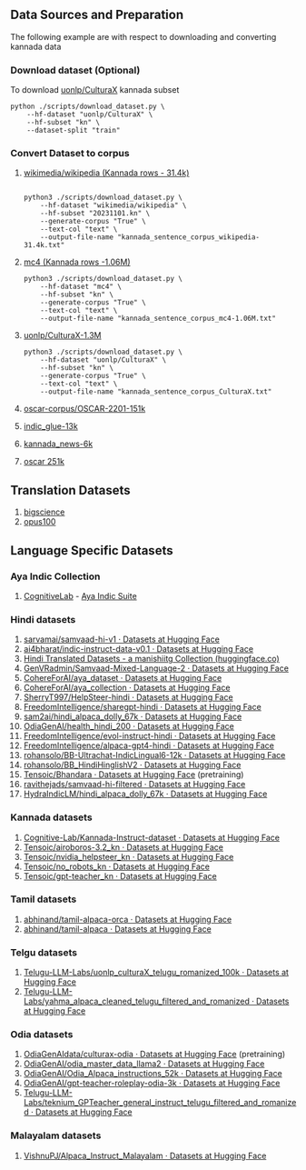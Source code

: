 ## Data Sources and Preparation

The following example are with respect to downloading and converting kannada data 

### Download dataset (Optional)
To download [uonlp/CulturaX](https://huggingface.co/datasets/uonlp/CulturaX)
kannada subset 

   ```shell
   python ./scripts/download_dataset.py \
       --hf-dataset "uonlp/CulturaX" \
       --hf-subset "kn" \
       --dataset-split "train" 
   ```


### Convert Dataset to corpus

1. [wikimedia/wikipedia (Kannada rows - 31.4k)](https://huggingface.co/datasets/wikimedia/wikipedia)

   ```shell

   python3 ./scripts/download_dataset.py \
       --hf-dataset "wikimedia/wikipedia" \
       --hf-subset "20231101.kn" \
       --generate-corpus "True" \
       --text-col "text" \
       --output-file-name "kannada_sentence_corpus_wikipedia-31.4k.txt"
   ```

2. [mc4 (Kannada rows -1.06M)](https://huggingface.co/datasets/mc4)
   ```shell
   python3 ./scripts/download_dataset.py \
       --hf-dataset "mc4" \
       --hf-subset "kn" \
       --generate-corpus "True" \
       --text-col "text" \
       --output-file-name "kannada_sentence_corpus_mc4-1.06M.txt"
   ```

3. [uonlp/CulturaX-1.3M](https://huggingface.co/datasets/uonlp/CulturaX/tree/main/kn)
   ```shell
   python3 ./scripts/download_dataset.py \
       --hf-dataset "uonlp/CulturaX" \
       --hf-subset "kn" \
       --generate-corpus "True" \
       --text-col "text" \
       --output-file-name "kannada_sentence_corpus_CulturaX.txt"
   ```
   
4. [oscar-corpus/OSCAR-2201-151k](https://huggingface.co/datasets/oscar-corpus/OSCAR-2201)
5. [indic_glue-13k](https://huggingface.co/datasets/indic_glue)
6. [kannada_news-6k](https://huggingface.co/datasets/kannada_news)
7. [oscar 251k](https://huggingface.co/datasets/oscar/viewer/unshuffled_deduplicated_kn)

## Translation Datasets
1. [bigscience](https://huggingface.co/datasets/bigscience/xP3/tree/main/kn)
2. [opus100](https://huggingface.co/datasets/opus100/viewer/en-kn)


## Language Specific Datasets

### Aya Indic Collection 
1. [CognitiveLab](https://www.cognitivelab.in/) - [Aya Indic Suite](https://huggingface.co/collections/Cognitive-Lab/aya-indic-suite-65eaa0e34a2307f30bbd55e5)



### Hindi datasets

1. [sarvamai/samvaad-hi-v1 · Datasets at Hugging Face](https://huggingface.co/datasets/sarvamai/samvaad-hi-v1)
2. [ai4bharat/indic-instruct-data-v0.1 · Datasets at Hugging Face](https://huggingface.co/datasets/ai4bharat/indic-instruct-data-v0.1)
3. [Hindi Translated Datasets - a manishiitg Collection (huggingface.co)](https://huggingface.co/collections/manishiitg/hindi-translated-datasets-65d80ec92a17b13e8fdd3362)
4. [GenVRadmin/Samvaad-Mixed-Language-2 · Datasets at Hugging Face](https://huggingface.co/datasets/GenVRadmin/Samvaad-Mixed-Language-2)
5. [CohereForAI/aya_dataset · Datasets at Hugging Face](https://huggingface.co/datasets/CohereForAI/aya_dataset)
6. [CohereForAI/aya_collection · Datasets at Hugging Face](https://huggingface.co/datasets/CohereForAI/aya_collection)
7. [SherryT997/HelpSteer-hindi · Datasets at Hugging Face](https://huggingface.co/datasets/SherryT997/HelpSteer-hindi)
8. [FreedomIntelligence/sharegpt-hindi · Datasets at Hugging Face](https://huggingface.co/datasets/FreedomIntelligence/sharegpt-hindi)
9. [sam2ai/hindi_alpaca_dolly_67k · Datasets at Hugging Face](https://huggingface.co/datasets/sam2ai/hindi_alpaca_dolly_67k)
10. [OdiaGenAI/health_hindi_200 · Datasets at Hugging Face](https://huggingface.co/datasets/OdiaGenAI/health_hindi_200)
11. [FreedomIntelligence/evol-instruct-hindi · Datasets at Hugging Face](https://huggingface.co/datasets/FreedomIntelligence/evol-instruct-hindi)
12. [FreedomIntelligence/alpaca-gpt4-hindi · Datasets at Hugging Face](https://huggingface.co/datasets/FreedomIntelligence/alpaca-gpt4-hindi)
13. [rohansolo/BB-Ultrachat-IndicLingual6-12k · Datasets at Hugging Face](https://huggingface.co/datasets/rohansolo/BB-Ultrachat-IndicLingual6-12k)
14. [rohansolo/BB_HindiHinglishV2 · Datasets at Hugging Face](https://huggingface.co/datasets/rohansolo/BB_HindiHinglishV2)
15. [Tensoic/Bhandara · Datasets at Hugging Face](https://huggingface.co/datasets/Tensoic/Bhandara) (pretraining)
16. [ravithejads/samvaad-hi-filtered · Datasets at Hugging Face](https://huggingface.co/datasets/ravithejads/samvaad-hi-filtered)
17. [HydraIndicLM/hindi_alpaca_dolly_67k · Datasets at Hugging Face](https://huggingface.co/datasets/HydraIndicLM/hindi_alpaca_dolly_67k)


### Kannada datasets

1. [Cognitive-Lab/Kannada-Instruct-dataset · Datasets at Hugging Face](https://huggingface.co/datasets/Cognitive-Lab/Kannada-Instruct-dataset)
2. [Tensoic/airoboros-3.2_kn · Datasets at Hugging Face](https://huggingface.co/datasets/Tensoic/airoboros-3.2_kn)
3. [Tensoic/nvidia_helpsteer_kn · Datasets at Hugging Face](https://huggingface.co/datasets/Tensoic/nvidia_helpsteer_kn)
4. [Tensoic/no_robots_kn · Datasets at Hugging Face](https://huggingface.co/datasets/Tensoic/no_robots_kn)
5. [Tensoic/gpt-teacher_kn · Datasets at Hugging Face](https://huggingface.co/datasets/Tensoic/gpt-teacher_kn)


### Tamil datasets

1. [abhinand/tamil-alpaca-orca · Datasets at Hugging Face](https://huggingface.co/datasets/abhinand/tamil-alpaca-orca)
2. [abhinand/tamil-alpaca · Datasets at Hugging Face](https://huggingface.co/datasets/abhinand/tamil-alpaca)


### Telgu datasets

1. [Telugu-LLM-Labs/uonlp_culturaX_telugu_romanized_100k · Datasets at Hugging Face](https://huggingface.co/datasets/Telugu-LLM-Labs/uonlp_culturaX_telugu_romanized_100k)
2. [Telugu-LLM-Labs/yahma_alpaca_cleaned_telugu_filtered_and_romanized · Datasets at Hugging Face](https://huggingface.co/datasets/Telugu-LLM-Labs/yahma_alpaca_cleaned_telugu_filtered_and_romanized)

### Odia datasets

1. [OdiaGenAIdata/culturax-odia · Datasets at Hugging Face](https://huggingface.co/datasets/OdiaGenAIdata/culturax-odia) (pretraining)
2. [OdiaGenAI/odia_master_data_llama2 · Datasets at Hugging Face](https://huggingface.co/datasets/OdiaGenAI/odia_master_data_llama2)
3. [OdiaGenAI/Odia_Alpaca_instructions_52k · Datasets at Hugging Face](https://huggingface.co/datasets/OdiaGenAI/Odia_Alpaca_instructions_52k)
4. [OdiaGenAI/gpt-teacher-roleplay-odia-3k · Datasets at Hugging Face](https://huggingface.co/datasets/OdiaGenAI/gpt-teacher-roleplay-odia-3k)
3. [Telugu-LLM-Labs/teknium_GPTeacher_general_instruct_telugu_filtered_and_romanized · Datasets at Hugging Face](https://huggingface.co/datasets/Telugu-LLM-Labs/teknium_GPTeacher_general_instruct_telugu_filtered_and_romanized)


### Malayalam datasets

1. [VishnuPJ/Alpaca_Instruct_Malayalam · Datasets at Hugging Face](https://huggingface.co/datasets/VishnuPJ/Alpaca_Instruct_Malayalam)
